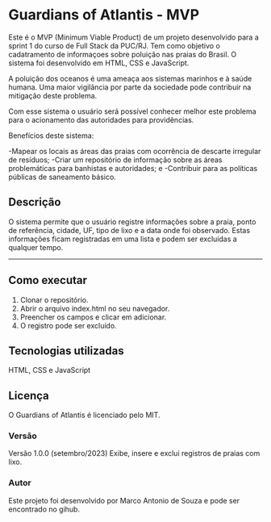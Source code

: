 # Guardians of Atlantis - MVP

Este é o MVP (Minimum Viable Product) de um projeto desenvolvido para a sprint 1 do curso de Full Stack da PUC/RJ. Tem como objetivo o cadatramento de informaçoes sobre poluição nas praias do Brasil. O sistema foi desenvolvido em HTML, CSS e JavaScript. 

A poluição dos oceanos é uma ameaça aos sistemas marinhos e à saúde humana. Uma maior vigilância por parte da sociedade pode contribuir na mitigação deste problema.

Com esse sistema o usuário será possível conhecer melhor este problema para o acionamento das autoridades para providências.

Benefícios deste sistema:

-Mapear os locais as áreas das praias com ocorrência de descarte irregular de resíduos; 
-Criar um repositório de informação sobre as áreas problemáticas para banhistas e autoridades; e
-Contribuir para as políticas públicas de saneamento básico.

## Descrição

O sistema permite que o usuário registre informações sobre a praia, ponto de referência, cidade, UF, tipo de lixo e a data onde foi observado. Estas informações ficam registradas em uma lista e podem ser excluídas a qualquer tempo.

---
## Como executar

1. Clonar o repositório.
2. Abrir o arquivo index.html no seu navegador.
3. Preencher os campos e clicar em adicionar.
4. O registro pode ser excluído.

## Tecnologias utilizadas

HTML, CSS e JavaScript

## Licença

O Guardians of Atlantis é licenciado pelo MIT.

### Versão

Versão 1.0.0 (setembro/2023)
Exibe, insere e exclui registros de praias com lixo.

### Autor

Este projeto foi desenvolvido por Marco Antonio de Souza e pode ser encontrado no gihub.


